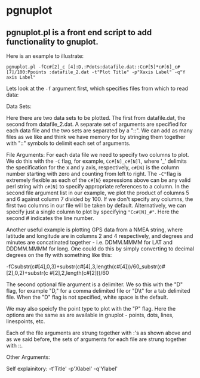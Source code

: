 # pgnuplot

pgnuplot.pl is a front end script to add functionality to gnuplot.
------------------------------------------------------------------

Here is an example to illustrate:

    pgnuplot.pl -fCc#[2]_c [4]:D,:Pdots:datafile.dat::Cc#[5]*c#[6]_c#[7]/100:Ppoints :datafile_2.dat -t"Plot Title" -p"Xaxis Label" -q"Y axis Label"

Lets look at the `-f` argument first, which specifies files from which to read data:

Data Sets:

Here there are two data sets to be plotted.  The first from datafile.dat, 
the second from datafile_2.dat.  A separate set of arguments are specified
for each data file and the two sets are separated by a "::".  We can add as 
many files as we like and think we have memory for by stringing them together
with "::" symbols to delimit each set of arguments.

File Arguments: 
For each data file we need to specify two columns to plot.  We do this with the `-C` flag, for example, `Cc#[N]_c#[N]l`, where '_' delimits the specification for the x and y axis, respectively, `c#[N]` is the column number starting with zero and counting from left to right.  The `-C"`flag is extremely flexible as each of the `c#[N}` expressions above can be any valid perl string with `c#[N]` to specify appropriate references to a column. In the second file argument list in our example, we plot the product of columns 5 and 6 against column 7 divided by 100. If we don't specify any columns, the first two columns in our file will be taken by default. Alternatively, we can specify just a single column to plot by specifying `"Cc#[N]_#"`. Here the second # indicates the line number.

Another useful example is plotting GPS data from a NMEA string, where latitude and longitude are in columns 2 and 4 respectively, and degrees and minutes are concatinated together - i.e. DDMM.MMMM for LAT and DDDMM.MMMM for long.  One could do this by simply converting to
decimal degrees on the fly with something like this:

-fCsubstr(c#[4],0,3)+substr(c#[4],3,length(c#[4]))/60_substr(c#[2],0,2)+substr(c
#[2],2,length(c#[2]))/60

The second optional file argument is a delimiter.  We so this with the
"D" flag, for example "D," for a comma delimited file or "D\t" for a
tab delimited file. When the "D" flag is not specified, white space is
the default.

We may also speicfy the point type to plot with the "P" flag.  Here
the options are the same as are available in gnuplot - points, dots,
lines, linespoints, etc.

Each of the file arguments are strung together with :'s as shown above
and as we said before, the sets of arguments for each file are strung
together with ::.

Other Arguments:

Self explainitory:
-t'Title'
-p'Xlabel'
-q'Ylabel'


<!--stackedit_data:
eyJoaXN0b3J5IjpbLTE0MTUyMzMwMTJdfQ==
-->